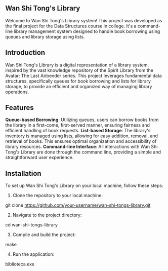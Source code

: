 ## Wan Shi Tong's Library

Welcome to Wan Shi Tong's Library system! This project was developed as the final project for the Data Structures course in college. It's a command-line library management system designed to handle book borrowing using queues and library storage using lists.

## Introduction

Wan Shi Tong's Library is a digital representation of a library system, inspired by the vast knowledge repository of the Spirit Library from the Avatar: The Last Airbender series. This project leverages fundamental data structures, specifically queues for book borrowing and lists for library storage, to provide an efficient and organized way of managing library operations.

## Features

**Queue-based Borrowing**: Utilizing queues, users can borrow books from the library in a first-come, first-served manner, ensuring fairness and efficient handling of book requests.
**List-based Storage**: The library's inventory is managed using lists, allowing for easy addition, removal, and retrieval of books. This ensures optimal organization and accessibility of library resources.
**Command-line Interface**: All interactions with Wan Shi Tong's Library are done through the command line, providing a simple and straightforward user experience.

## Installation

To set up Wan Shi Tong's Library on your local machine, follow these steps:

1. Clone the repository to your local machine:

git clone https://github.com/your-username/wan-shi-tongs-library.git

2. Navigate to the project directory:

cd wan-shi-tongs-library

3. Compile and build the project:

make

4. Run the application:

biblioteca.exe
